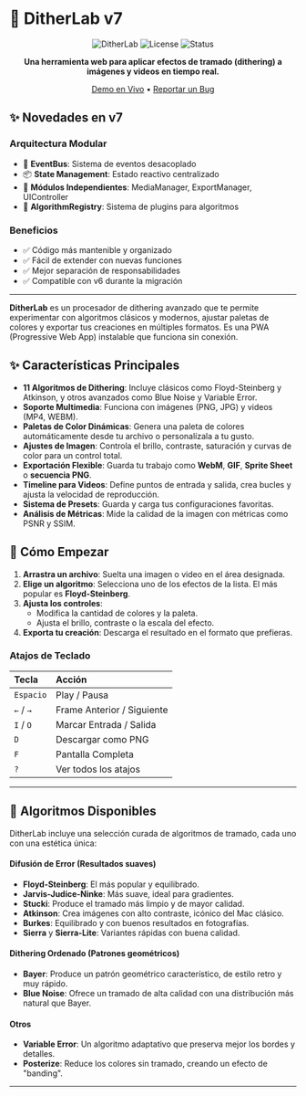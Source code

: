 # 🎨 DitherLab v7

<div align="center">

![DitherLab](https://img.shields.io/badge/DitherLab-v7.0-06b6d4?style=for-the-badge&logo=data:image/svg+xml;base64,PHN2ZyB4bWxucz0iaHR0cDovL3d3dy53My5vcmcvMjAwMC9zdmciIHZpZXdCb3g9IjAgMCAxMDAgMTAwIj48cmVjdCBmaWxsPSIjMDZiNmQ0IiB3aWR0aD0iMTAwIiBoZWlnaHQ9IjEwMCIvPjx0ZXh0IHg9IjUwIiB5PSI1MCIgZm9udC1zaXplPSI2MCIgdGV4dC1hbmNob3I9Im1pZGRsZSIgZHk9Ii4zZW0iIGZpbGw9IndoaXRlIj5EPC90ZXh0Pjwvc3ZnPg==)
![License](https://img.shields.io/badge/license-MIT-green?style=for-the-badge)
![Status](https://img.shields.io/badge/status-active-success?style=for-the-badge)

**Una herramienta web para aplicar efectos de tramado (dithering) a imágenes y videos en tiempo real.**

[Demo en Vivo](https://carloszevallostrigoso.github.io/dither.lab/) • [Reportar un Bug](https://github.com/CarlosZevallosTrigoso/dither.lab/issues)

</div>

## ✨ Novedades en v7

### Arquitectura Modular
- 🧠 **EventBus**: Sistema de eventos desacoplado
- 📦 **State Management**: Estado reactivo centralizado
- 🔌 **Módulos Independientes**: MediaManager, ExportManager, UIController
- 📝 **AlgorithmRegistry**: Sistema de plugins para algoritmos

### Beneficios
- ✅ Código más mantenible y organizado
- ✅ Fácil de extender con nuevas funciones
- ✅ Mejor separación de responsabilidades
- ✅ Compatible con v6 durante la migración

---

**DitherLab** es un procesador de dithering avanzado que te permite experimentar con algoritmos clásicos y modernos, ajustar paletas de colores y exportar tus creaciones en múltiples formatos. Es una PWA (Progressive Web App) instalable que funciona sin conexión.

## ✨ Características Principales

* **11 Algoritmos de Dithering**: Incluye clásicos como Floyd-Steinberg y Atkinson, y otros avanzados como Blue Noise y Variable Error.
* **Soporte Multimedia**: Funciona con imágenes (PNG, JPG) y videos (MP4, WEBM).
* **Paletas de Color Dinámicas**: Genera una paleta de colores automáticamente desde tu archivo o personalízala a tu gusto.
* **Ajustes de Imagen**: Controla el brillo, contraste, saturación y curvas de color para un control total.
* **Exportación Flexible**: Guarda tu trabajo como **WebM**, **GIF**, **Sprite Sheet** o **secuencia PNG**.
* **Timeline para Videos**: Define puntos de entrada y salida, crea bucles y ajusta la velocidad de reproducción.
* **Sistema de Presets**: Guarda y carga tus configuraciones favoritas.
* **Análisis de Métricas**: Mide la calidad de la imagen con métricas como PSNR y SSIM.

## 🚀 Cómo Empezar

1.  **Arrastra un archivo**: Suelta una imagen o video en el área designada.
2.  **Elige un algoritmo**: Selecciona uno de los efectos de la lista. El más popular es **Floyd-Steinberg**.
3.  **Ajusta los controles**:
    * Modifica la cantidad de colores y la paleta.
    * Ajusta el brillo, contraste o la escala del efecto.
4.  **Exporta tu creación**: Descarga el resultado en el formato que prefieras.

### Atajos de Teclado

| Tecla | Acción |
| :--- | :--- |
| `Espacio` | Play / Pausa |
| `←` / `→` | Frame Anterior / Siguiente |
| `I` / `O` | Marcar Entrada / Salida |
| `D` | Descargar como PNG |
| `F` | Pantalla Completa |
| `?` | Ver todos los atajos |

---

## 🎨 Algoritmos Disponibles

DitherLab incluye una selección curada de algoritmos de tramado, cada uno con una estética única:

#### Difusión de Error (Resultados suaves)
* **Floyd-Steinberg**: El más popular y equilibrado.
* **Jarvis-Judice-Ninke**: Más suave, ideal para gradientes.
* **Stucki**: Produce el tramado más limpio y de mayor calidad.
* **Atkinson**: Crea imágenes con alto contraste, icónico del Mac clásico.
* **Burkes**: Equilibrado y con buenos resultados en fotografías.
* **Sierra** y **Sierra-Lite**: Variantes rápidas con buena calidad.

#### Dithering Ordenado (Patrones geométricos)
* **Bayer**: Produce un patrón geométrico característico, de estilo retro y muy rápido.
* **Blue Noise**: Ofrece un tramado de alta calidad con una distribución más natural que Bayer.

#### Otros
* **Variable Error**: Un algoritmo adaptativo que preserva mejor los bordes y detalles.
* **Posterize**: Reduce los colores sin tramado, creando un efecto de "banding".

---
